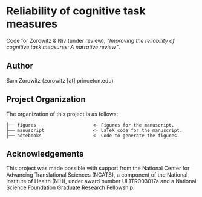 # Reliability of cognitive task measures

Code for Zorowitz & Niv (under review), _"Improving the reliability of cognitive task measures: A narrative review"_.

## Author
Sam Zorowitz (zorowitz [at] princeton.edu)

## Project Organization

The organization of this project is as follows:

    ├── figures                     <- Figures for the manuscript.
    ├── manuscript                  <- LaTeX code for the manuscript.
    ├── notebooks                   <- Code to generate the figures.

## Acknowledgements

This project was made possible with support from the National Center for Advancing Translational Sciences (NCATS), a component of the National Institute of Health (NIH), under award number UL1TR003017a and a National Science Foundation Graduate Research Fellowship.
